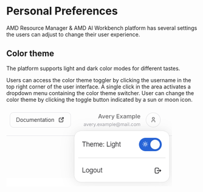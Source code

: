 <!--
Copyright © Advanced Micro Devices, Inc., or its affiliates.

SPDX-License-Identifier: MIT
-->

```{tags} color theme, preferences
```

# Personal Preferences

AMD Resource Manager & AMD AI Workbench platform has several settings the users can adjust to change their user experience.

## Color theme

The platform supports light and dark color modes for different tastes.

Users can access the color theme toggler by clicking the username in the top right corner of the user interface. A single click in the area activates a dropdown menu containing the color theme switcher. User can change the color theme by clicking the toggle button indicated by a sun or moon icon.

![The user area dropdown contains the color theme switcher.](./media/color-theme-toggle.png)
